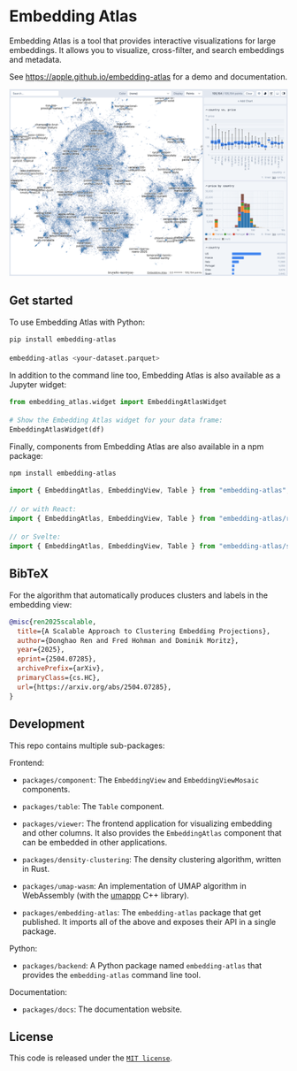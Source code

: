 # Embedding Atlas

Embedding Atlas is a tool that provides interactive visualizations for large embeddings. It allows you to visualize, cross-filter, and search embeddings and metadata.

See <https://apple.github.io/embedding-atlas> for a demo and documentation.

<picture>
  <source media="(prefers-color-scheme: dark)" srcset="./packages/docs/assets/embedding-atlas-dark.png">
  <img alt="screenshot of Embedding Atlas" src="./packages/docs/assets/embedding-atlas-light.png">
</picture>

## Get started

To use Embedding Atlas with Python:

```bash
pip install embedding-atlas

embedding-atlas <your-dataset.parquet>
```

In addition to the command line too, Embedding Atlas is also available as a Jupyter widget:

```python
from embedding_atlas.widget import EmbeddingAtlasWidget

# Show the Embedding Atlas widget for your data frame:
EmbeddingAtlasWidget(df)
```

Finally, components from Embedding Atlas are also available in a npm package:

```bash
npm install embedding-atlas
```

```js
import { EmbeddingAtlas, EmbeddingView, Table } from "embedding-atlas";

// or with React:
import { EmbeddingAtlas, EmbeddingView, Table } from "embedding-atlas/react";

// or Svelte:
import { EmbeddingAtlas, EmbeddingView, Table } from "embedding-atlas/svelte";
```

## BibTeX

For the algorithm that automatically produces clusters and labels in the embedding view:

```bibtex
@misc{ren2025scalable,
  title={A Scalable Approach to Clustering Embedding Projections},
  author={Donghao Ren and Fred Hohman and Dominik Moritz},
  year={2025},
  eprint={2504.07285},
  archivePrefix={arXiv},
  primaryClass={cs.HC},
  url={https://arxiv.org/abs/2504.07285},
}
```

## Development

This repo contains multiple sub-packages:

Frontend:

- `packages/component`: The `EmbeddingView` and `EmbeddingViewMosaic` components.

- `packages/table`: The `Table` component.

- `packages/viewer`: The frontend application for visualizing embedding and other columns. It also provides the `EmbeddingAtlas` component that can be embedded in other applications.

- `packages/density-clustering`: The density clustering algorithm, written in Rust.

- `packages/umap-wasm`: An implementation of UMAP algorithm in WebAssembly (with the [umappp](https://github.com/libscran/umappp) C++ library).

- `packages/embedding-atlas`: The `embedding-atlas` package that get published. It imports all of the above and exposes their API in a single package.

Python:

- `packages/backend`: A Python package named `embedding-atlas` that provides the `embedding-atlas` command line tool.

Documentation:

- `packages/docs`: The documentation website.

## License

This code is released under the [`MIT license`](LICENSE).
